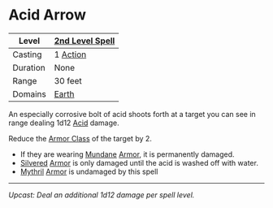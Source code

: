 # Acid Arrow

| Level    | [2nd Level Spell](2nd%20Level%20Spells.md)        |
| -------- | --------------------------------------------------- |
| Casting  | 1 [Action](../../../../Game%20Procedures/Core%20Procedures/Action.md) |
| Duration | None                                                |
| Range    | 30 feet                                             |
| Domains  | [Earth](../../Spell%20Domains/Earth.md)          |

An especially corrosive bolt of acid shoots forth at a target you can see in range dealing 1d12 [Acid](../../../../Game%20Procedures/Combat/Damage%20Types/Acid.md) damage.

Reduce the [Armor Class](../../../../Player%20Characters/Derived%20Statistics/Armor%20Class.md) of the target by 2.

- If they are wearing [Mundane](../../../../Items%20and%20Gear/Material%20Properties/Mundane%20Property.md) [Armor](../../../../Items%20and%20Gear/Armor/Armor.md), it is permanently damaged.
- [Silvered](../../../../Items%20and%20Gear/Material%20Properties/Silvered%20Property.md) [Armor](../../../../Items%20and%20Gear/Armor/Armor.md) is only damaged until the acid is washed off with water.
- [Mythril](../../../../Items%20and%20Gear/Material%20Properties/Mythril%20Property.md) [Armor](../../../../Items%20and%20Gear/Armor/Armor.md) is undamaged by this spell

---
*Upcast: Deal an additional 1d12 damage per spell level.*
